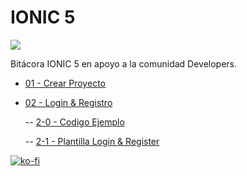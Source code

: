 # IONIC 5

![](https://avatars.githubusercontent.com/u/67119593?v=4)

Bitácora IONIC 5 en apoyo a la comunidad Developers.


- [01 - Crear Proyecto](https://github.com/sixlan/IONIC-5/blob/master/01-Crear%20Proyecto/documento.md)

- [02 - Login & Registro](https://github.com/sixlan/IONIC-5/tree/master/02-Login%20%26%20Register)

    -- [2-0 - Codigo Ejemplo](https://github.com/sixlan/IONIC-5/tree/master/02-Login%20%26%20Register/2-0-Ejemplo%20Login%20%26%20Register)

    -- [2-1 - Plantilla Login & Register](https://github.com/sixlan/IONIC-5/blob/master/02-Login%20%26%20Register/2-1-Plantillas%20Login%20%26%20Register/documento.md)


[![ko-fi](https://ko-fi.com/img/githubbutton_sm.svg)](https://ko-fi.com/Q5Q04LT28)

